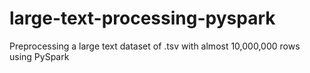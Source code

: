 # large-text-processing-pyspark
Preprocessing a large text dataset of .tsv with almost 10,000,000 rows using PySpark
